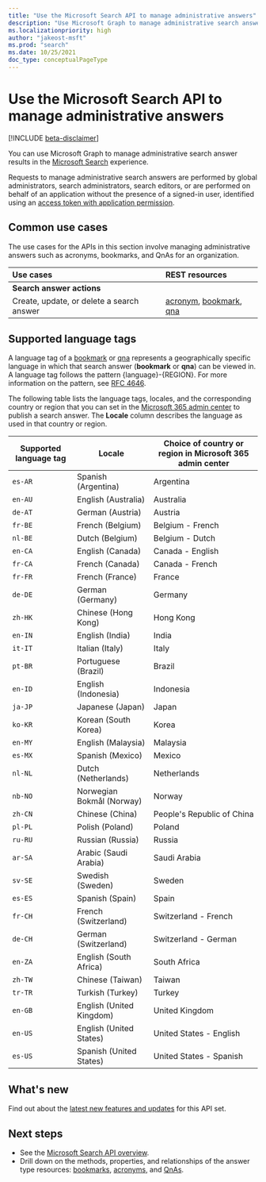 ```yaml
---
title: "Use the Microsoft Search API to manage administrative answers"
description: "Use Microsoft Graph to manage administrative search answers in the Microsoft Search experience."
ms.localizationpriority: high
author: "jakeost-msft"
ms.prod: "search"
ms.date: 10/25/2021
doc_type: conceptualPageType
---
```


# Use the Microsoft Search API to manage administrative answers

[!INCLUDE [beta-disclaimer](../../includes/beta-disclaimer.md)]

You can use Microsoft Graph to manage administrative search answer results in the [Microsoft Search](/microsoftsearch/overview-microsoft-search) experience.

Requests to manage administrative search answers are performed by global administrators, search administrators, search editors, or are performed on behalf of an application without the presence of a signed-in user, identified using an [access token with application permission](/graph/auth-v2-service).

## Common use cases

The use cases for the APIs in this section involve managing administrative answers such as acronyms, bookmarks, and QnAs for an organization.

| Use cases                                        | REST resources                              |
|:-------------------------------------------------|:--------------------------------------------|
| **Search answer actions**                        |                                             |
| Create, update, or delete a search answer        | [acronym](search-acronym.md), [bookmark](search-bookmark.md), [qna](search-qna.md) |

## Supported language tags
A language tag of a [bookmark](search-bookmark.md) or [qna](search-qna.md) represents a geographically specific language in which that search answer (**bookmark** or **qna**) can be viewed in. A language tag follows the pattern {language}-{REGION}. For more information on the pattern, see [RFC 4646](https://datatracker.ietf.org/doc/html/rfc4646).

The following table lists the language tags, locales, and the corresponding country or region that you can set in the [Microsoft 365 admin center](https://admin.microsoft.com/) to publish a search answer. The **Locale** column describes the language as used in that country or region.

| Supported language tag | Locale | Choice of country or region in Microsoft 365 admin center  |
| ----------- | ----------  | ----------  |
|`es-AR`| Spanish (Argentina) | Argentina | 
|`en-AU`| English (Australia) | Australia |
|`de-AT`| German (Austria) |Austria | 
|`fr-BE`| French (Belgium) |Belgium - French | 
|`nl-BE`| Dutch (Belgium) | Belgium - Dutch | 
|`en-CA`| English (Canada) | Canada - English | 
|`fr-CA`| French (Canada) | Canada - French | 
|`fr-FR`| French (France) | France | 
|`de-DE`| German (Germany) | Germany | 
|`zh-HK`| Chinese (Hong Kong) | Hong Kong |
|`en-IN`| English (India) | India |
|`it-IT`| Italian (Italy) | Italy |
|`pt-BR`| Portuguese (Brazil) | Brazil |
|`en-ID`| English (Indonesia) | Indonesia |
|`ja-JP`| Japanese (Japan) | Japan |
|`ko-KR`| Korean (South Korea) | Korea |
|`en-MY`| English (Malaysia) | Malaysia |
|`es-MX`| Spanish (Mexico) | Mexico |
|`nl-NL`| Dutch (Netherlands) | Netherlands |
|`nb-NO`| Norwegian Bokmål (Norway) | Norway |
|`zh-CN`| Chinese (China) | People's Republic of China |
|`pl-PL`| Polish (Poland) | Poland |
|`ru-RU`| Russian (Russia) | Russia |
|`ar-SA`| Arabic (Saudi Arabia) | Saudi Arabia |
|`sv-SE`| Swedish (Sweden) | Sweden |
|`es-ES`| Spanish (Spain) | Spain |
|`fr-CH`| French (Switzerland) | Switzerland - French |
|`de-CH`| German (Switzerland) | Switzerland - German |
|`en-ZA`| English (South Africa) | South Africa |
|`zh-TW`| Chinese (Taiwan) | Taiwan |
|`tr-TR`| Turkish (Turkey) | Turkey |
|`en-GB`| English (United Kingdom) | United Kingdom |
|`en-US`| English (United States) | United States - English |
|`es-US`| Spanish (United States) | United States - Spanish |

## What's new
Find out about the [latest new features and updates](/graph/whats-new-overview) for this API set.

## Next steps

- See the [Microsoft Search API overview](/graph/search-concept-overview).
- Drill down on the methods, properties, and relationships of the answer type resources: [bookmarks](search-bookmark.md), [acronyms](search-acronym.md), and [QnAs](search-qna.md).

